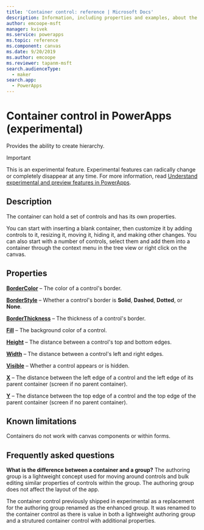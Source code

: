 ```yaml
---
title: 'Container control: reference | Microsoft Docs'
description: Information, including properties and examples, about the Container control
author: emcoope-msft
manager: kvivek
ms.service: powerapps
ms.topic: reference
ms.component: canvas
ms.date: 9/20/2019
ms.author: emcoope
ms.reviewer: tapanm-msft
search.audienceType: 
  - maker
search.app: 
  - PowerApps
---
```

# Container control in PowerApps (experimental)
Provides the ability to create hierarchy.

> [!IMPORTANT]
> This is an experimental feature. Experimental features can radically change or completely disappear at any time.
> For more information, read [Understand experimental and preview features in PowerApps](https://docs.microsoft.com/en-us/powerapps/maker/canvas-apps/working-with-experimental-preview).

## Description
 The container can hold a set of controls and has its own properties. 

You can start with inserting a blank container, then customize it by adding controls to it, resizing it, moving it, hiding it, and making other changes. You can also start with a number of controls, select them and add them into a container through the context menu in the tree view or right click on the canvas. 

## Properties
**[BorderColor](properties-color-border.md)** – The color of a control's border.

**[BorderStyle](properties-color-border.md)** – Whether a control's border is **Solid**, **Dashed**, **Dotted**, or **None**.

**[BorderThickness](properties-color-border.md)** – The thickness of a control's border.

**[Fill](properties-color-border.md)** – The background color of a control.

**[Height](properties-size-location.md)** – The distance between a control's top and bottom edges.

**[Width](properties-size-location.md)** – The distance between a control's left and right edges.

**[Visible](properties-core.md)** – Whether a control appears or is hidden.

**[X](properties-size-location.md)** – The distance between the left edge of a control and the left edge of its parent container (screen if no parent container). 

**[Y](properties-size-location.md)** – The distance between the top edge of a control and the top edge of the parent container (screen if no parent container). 


## Known limitations

Containers do not work with canvas components or within forms. 

## Frequently asked questions

**What is the difference between a container and a group?**
The authoring group is a lightweight concept used for moving around controls and bulk editing similar properties of controls within the group. The authoring group does not affect the layout of the app. 

The container control previously shipped in experimental as a replacement for the authoring group renamed as the enhanced group. It was renamed to the container control as there is value in both a lightweight authoring group and a strutured container control with additional properties. 

